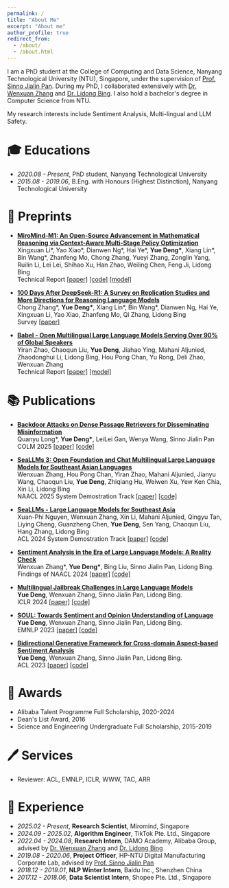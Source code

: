 ```yaml
---
permalink: /
title: "About Me"
excerpt: "About me"
author_profile: true
redirect_from:
  - /about/
  - /about.html
---
```


I am a PhD student at the College of Computing and Data Science, Nanyang Technological University (NTU), Singapore, under the supervision of [Prof. Sinno Jialin Pan](https://www.cse.cuhk.edu.hk/~sinnopan/index.html). During my PhD, I collaborated extensively with [Dr. Wenxuan Zhang](https://isakzhang.github.io/) and [Dr. Lidong Bing](https://lidongbing.github.io/). I also hold a bachelor's degree in Computer Science from NTU.

My research interests include Sentiment Analysis, Multi-lingual and LLM Safety.

🎓 Educations
======
- *2020.08 - Present*, PhD student, Nanyang Technological University
- *2015.08 - 2019.06*, B.Eng. with Honours (Highest Distinction), Nanyang Technological University

📝 Preprints
======
- **<ins>MiroMind-M1: An Open-Source Advancement in Mathematical Reasoning via Context-Aware Multi-Stage Policy Optimization</ins>**\
Xingxuan Li\*, Yao Xiao\*, Dianwen Ng\*, Hai Ye\*, **Yue Deng\***, Xiang Lin\*, Bin Wang\*, Zhanfeng Mo, Chong Zhang, Yueyi Zhang, Zonglin Yang, Ruilin Li, Lei Lei, Shihao Xu, Han Zhao, Weiling Chen, Feng Ji, Lidong Bing\
Technical Report [\[paper\]](https://arxiv.org/abs/2507.14683) [\[code\]](https://github.com/MiroMindAsia/MiroMind-M1) [\[model\]](https://huggingface.co/miromind-ai/MiroMind-M1-RL-7B)

- **<ins>100 Days After DeepSeek-R1: A Survey on Replication Studies and More Directions for Reasoning Language Models</ins>**\
Chong Zhang\*, **Yue Deng\***, Xiang Lin\*, Bin Wang\*, Dianwen Ng, Hai Ye, Xingxuan Li, Yao Xiao, Zhanfeng Mo, Qi Zhang, Lidong Bing\
Survey [\[paper\]](https://arxiv.org/abs/2505.00551) 

- **<ins>Babel - Open Multilingual Large Language Models Serving Over 90% of Global Speakers</ins>**\
Yiran Zhao, Chaoqun Liu, **Yue Deng**, Jiahao Ying, Mahani Aljunied, Zhaodonghui Li, Lidong Bing, Hou Pong Chan, Yu Rong, Deli Zhao, Wenxuan Zhang\
Technical Report [\[paper\]](https://arxiv.org/pdf/2503.00865) [\[model\]](https://huggingface.co/Tower-Babel)




📚 Publications
======

- **<ins>Backdoor Attacks on Dense Passage Retrievers for Disseminating Misinformation</ins>**\
Quanyu Long\*, **Yue Deng\***, LeiLei Gan, Wenya Wang, Sinno Jialin Pan\
COLM 2025 [\[paper\]](https://arxiv.org/abs/2402.13532) [\[code\]](https://github.com/ruyue0001/Backdoor_DPR)

- **<ins>SeaLLMs 3: Open Foundation and Chat Multilingual Large Language Models for Southeast Asian Languages</ins>**\
Wenxuan Zhang, Hou Pong Chan, Yiran Zhao, Mahani Aljunied, Jianyu Wang, Chaoqun Liu, **Yue Deng**, Zhiqiang Hu, Weiwen Xu, Yew Ken Chia, Xin Li, Lidong Bing\
NAACL 2025 System Demostration Track [\[paper\]](https://arxiv.org/abs/2407.19672) [\[code\]](https://huggingface.co/SeaLLMs/SeaLLMs-v3-7B-Chat)

- **<ins>SeaLLMs - Large Language Models for Southeast Asia</ins>**\
Xuan-Phi Nguyen, Wenxuan Zhang, Xin Li, Mahani Aljunied, Qingyu Tan, Liying Cheng, Guanzheng Chen, **Yue Deng**, Sen Yang, Chaoqun Liu, Hang Zhang, Lidong Bing\
ACL 2024 System Demostration Track [\[paper\]](https://arxiv.org/abs/2312.00738) [\[code\]](https://github.com/DAMO-NLP-SG/SeaLLMs)

- **<ins>Sentiment Analysis in the Era of Large Language Models: A Reality Check</ins>**\
Wenxuan Zhang\*, **Yue Deng\***, Bing Liu, Sinno Jialin Pan, Lidong Bing.\
Findings of NAACL 2024 [\[paper\]](https://aclanthology.org/2024.findings-naacl.246/) [\[code\]](https://github.com/DAMO-NLP-SG/LLM-Sentiment)

- **<ins>Multilingual Jailbreak Challenges in Large Language Models</ins>**\
**Yue Deng**, Wenxuan Zhang, Sinno Jialin Pan, Lidong Bing.\
ICLR 2024 [\[paper\]](https://openreview.net/forum?id=vESNKdEMGp&) [\[code\]](https://github.com/DAMO-NLP-SG/multilingual-safety-for-LLMs) 

- **<ins>SOUL: Towards Sentiment and Opinion Understanding of Language</ins>**\
**Yue Deng**, Wenxuan Zhang, Sinno Jialin Pan, Lidong Bing.\
EMNLP 2023 [\[paper\]](https://aclanthology.org/2023.emnlp-main.538/) [\[code\]](https://github.com/DAMO-NLP-SG/SOUL)

- **<ins>Bidirectional Generative Framework for Cross-domain Aspect-based Sentiment Analysis</ins>**\
**Yue Deng**, Wenxuan Zhang, Sinno Jialin Pan, Lidong Bing.\
ACL 2023 [\[paper\]](https://aclanthology.org/2023.acl-long.686/) [\[code\]](https://github.com/DAMO-NLP-SG/BGCA)

🏅 Awards
======
- Alibaba Talent Programme Full Scholarship, 2020-2024
- Dean's List Award, 2016
- Science and Engineering Undergraduate Full Scholarship, 2015-2019

🖊️ Services
=======
- Reviewer: ACL, EMNLP, ICLR, WWW, TAC, ARR

💼 Experience
======
- *2025.02 - Present*, **Research Scientist**, Miromind, Singapore
- *2024.09 - 2025.02*, **Algorithm Engineer**, TikTok Pte. Ltd., Singapore
- *2022.04 - 2024.08*, **Research Intern**, DAMO Academy, Alibaba Group, advised by [Dr. Wenxuan Zhang](https://isakzhang.github.io/) and [Dr. Lidong Bing](https://lidongbing.github.io/)
- *2019.08 - 2020.06*, **Project Officer**, HP-NTU Digital Manufacturing Corporate Lab, advised by [Prof. Sinno Jialin Pan](https://www.cse.cuhk.edu.hk/~sinnopan/index.html)
- *2018.12 - 2019.01*, **NLP Winter Intern**, Baidu Inc., Shenzhen China
- *2017.12 - 2018.06*, **Data Scientist Intern**, Shopee Pte. Ltd., Singapore


<!---
<div style="transform: scale(0.5); transform-origin: top left;">
<script type="text/javascript" id="clustrmaps" src="//clustrmaps.com/map_v2.js?d=mbKmvcLMBYoZWNicchf11wWWJ1TxNprEv2i86NSGg3I&cl=ffffff&w=a"></script>
</div>
-->

